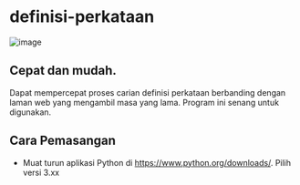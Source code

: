 # definisi-perkataan

![image](https://user-images.githubusercontent.com/89071033/173553320-7da7519c-7b52-4774-b055-1e4e5dd77c50.png)

## Cepat dan mudah.
Dapat mempercepat proses carian definisi perkataan berbanding dengan laman web yang mengambil masa yang lama. Program ini senang untuk digunakan.

## Cara Pemasangan
* Muat turun aplikasi Python di https://www.python.org/downloads/. Pilih versi 3.xx
